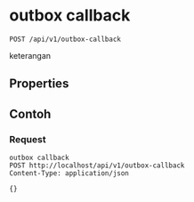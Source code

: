 # outbox callback
```http
POST /api/v1/outbox-callback
```
keterangan
## Properties
## Contoh
### Request
```http
outbox callback
POST http://localhost/api/v1/outbox-callback
Content-Type: application/json

{}
```
